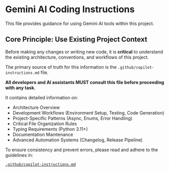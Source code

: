 # Gemini AI Coding Instructions

This file provides guidance for using Gemini AI tools within this project.

## Core Principle: Use Existing Project Context

Before making any changes or writing new code, it is **critical** to understand the existing architecture, conventions, and workflows of this project.

The primary source of truth for this information is the `.github/copilot-instructions.md` file.

**All developers and AI assistants MUST consult this file before proceeding with any task.**

It contains detailed information on:

-   Architecture Overview
-   Development Workflows (Environment Setup, Testing, Code Generation)
-   Project-Specific Patterns (Async, Enums, Error Handling)
-   Critical File Organization Rules
-   Typing Requirements (Python 3.11+)
-   Documentation Maintenance
-   Advanced Automation Systems (Changelog, Release Pipeline)

To ensure consistency and prevent errors, please read and adhere to the guidelines in:

[`.github/copilot-instructions.md`](./.github/copilot-instructions.md)
